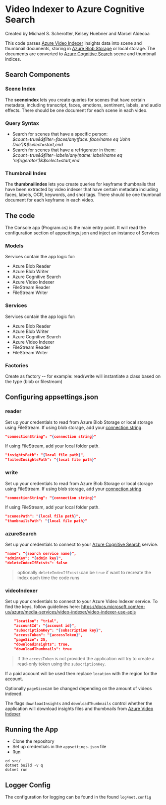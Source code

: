 # Video Indexer to Azure Cognitive Search
Created by Michael S. Scherotter, Kelsey Huebner and Marcel Aldecoa

This code parses [Azure Video Indexer](https://www.videoindexer.ai/) insights data into scene and thumbnail documents, storing in [Azure Blob Storage](https://azure.microsoft.com/en-us/services/storage/blobs/) or local storage. The documents are converted to [Azure Cognitive Search](https://azure.microsoft.com/en-us/services/cognitive-services/) scene and thumbnail indices.

## Search Components
### Scene Index
The **sceneindex** lets you create queries for scenes that have certain metadata, including transcript, faces, emotions, sentiment, labels, and audio effects.  There should be one document for each scene in each video.

### Query Syntax
- Search for scenes that have a specific person: _$count=true&$filter=faces/any(face: face/name eq 'John Doe')&$select=start,end_
- Search for scenes that have a refrigerator in them: _$count=true&$filter=labels/any(name: label/name eq 'refrigerator')&$select=start,end_

### Thumbnail Index
The **thumbnailindex** lets you create queries for keyframe thumbnails that have been extracted by video indexer that have certain metadata including faces, labels, OCR, keywords, and shot tags.  There should be one thumbnail document for each keyframe in each video.

## The code
The Console app (Program.cs) is the main entry point. It will read the configuration section of appsettings.json and inject an instance of Services

### Models
Services contain the app logic for:
- Azure Blob Reader
- Azure Blob Writer
- Azure Cognitive Search
- Azure Video Indexer
- FileStream Reader
- FileStream Writer

### Services
Services contain the app logic for:
- Azure Blob Reader
- Azure Blob Writer
- Azure Cognitive Search
- Azure Video Indexer
- FileStream Reader
- FileStream Writer

### Factories
Create as factory -- for example: read/write will instantiate a class based on the type (blob or filestream)

## Configuring appsettings.json

### reader

Set up your credentials to read from Azure Blob Storage or local storage using FileStream. 
If using blob storage, add your [connection string](https://docs.microsoft.com/en-us/azure/storage/common/storage-account-keys-manage?toc=%2Fazure%2Fstorage%2Fblobs%2Ftoc.json&tabs=azure-portal). 

```json
"connectionString": "{connection string}"
```

If using FileStream, add your local folder path.

```json
"insightsPath": "{local file path}",
"failedInsightsPath": "{local file path}"
```

### write

Set up your credentials to read from Azure Blob Storage or local storage using FileStream. 
If using blob storage, add your [connection string](https://docs.microsoft.com/en-us/azure/storage/common/storage-account-keys-manage?toc=%2Fazure%2Fstorage%2Fblobs%2Ftoc.json&tabs=azure-portal). 

```json
"connectionString": "{connection string}"
```

If using FileStream, add your local folder path.

```json
"scenesPath": "{local file path}",
"thumbnailsPath": "{local file path}"
```


### azureSearch
Set up your credentials to connect to your [Azure Cognitive Search](https://azure.microsoft.com/en-us/services/cognitive-services/) service.

```json
"name": "{search service name}",
"adminKey": "{admin key}",
"deleteIndexIfExists": false
```
> optionally ```deleteIndexIfExists```can be ```true``` if want to recreate the index each time the code runs

### videoIndexer

Set up your credentials to connect to your Azure Video Indexer service. To find the keys, follow guidelines here: https://docs.microsoft.com/en-us/azure/media-services/video-indexer/video-indexer-use-apis

```json
    "location": "trial", 
    "accountId": "{account id}",
    "subscriptionKey": "{subscription key}",
    "accessToken": "{accessToken}",
    "pageSize": 25,
    "downloadInsights": true,
    "downloadThumbnails": true    
```
> If the ```accessToken``` is not provided the application will try to create a read-only token using the ```subscriptionKey```.

If a paid account will be used then replace   ```location``` with the region for the account.
 
Optionally ```pageSize```can be changed depending on the amount of videos indexed.

The flags ```downloadInsights``` and ```downloadThumbnails``` control whether the application will download insights files and thumbnails from [Azure Video Indexer](https://www.videoindexer.ai/)

## Running the App
- Clone the repository
- Set up credentials in the ```appsettings.json``` file
- Run

```
cd src/
dotnet build -v q
dotnet run
```

## Logger Config
The configuration for logging can be found in the found ```log4net.config```
